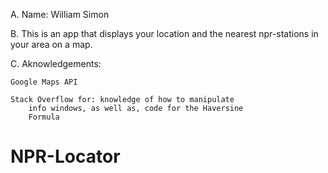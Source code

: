 A. Name: William Simon

B. This is an app that displays your location and the nearest npr-stations in your area on a map.

C. Aknowledgements:

    Google Maps API

    Stack Overflow for: knowledge of how to manipulate
        info windows, as well as, code for the Haversine
        Formula
# NPR-Locator
